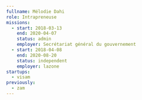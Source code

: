 ```yaml
---
fullname: Mélodie Dahi
role: Intrapreneuse
missions:
  - start: 2018-03-13
    end: 2020-04-07
    status: admin
    employer: Secrétariat général du gouvernement
  - start: 2018-04-08
    end: 2020-08-20
    status: independent
    employer: lazone
startups:
  - visam
previously:
  - zam
---
```

